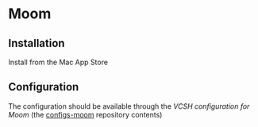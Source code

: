 # Moom

## Installation

Install from the Mac App Store

## Configuration

The configuration should be available through the *VCSH configuration for Moom* (the [configs-moom](https://github.com/alem0lars/configs-moom) repository contents)
